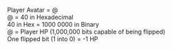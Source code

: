Player Avatar = @  
@ = 40 in Hexadecimal  
40 in Hex = 1000 0000 in Binary  
@ = Player HP (1,000,000 bits capable of being flipped)  
One flipped bit (1 into 0) = -1 HP
